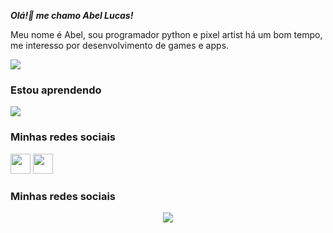 <!--
**abelarduu/abelarduu** is a ✨ _special_ ✨ repository because its `README.md` (this file) appears on your GitHub profile.
#Olá, me chamo SeuNomeAqui !
Here are some ideas to get you started:

- 🔭 I’m currently working on ...
- 🌱 I’m currently learning ...
- 👯 I’m looking to collaborate on ...
- 🤔 I’m looking for help with ...
- 💬 Ask me about ...
- 📫 How to reach me: ...
- 😄 Pronouns: ...
- ⚡ Fun fact: ...
-->



***Olá!👋 me chamo Abel Lucas!***
<p>  
    Meu nome é Abel, sou programador python e pixel artist há um bom tempo, me interesso por desenvolvimento de games e apps.
</p>
<p>
    <img src="https://skillicons.dev/icons?i=python,ruby" />
</p>
<div>
    <h3>Estou aprendendo</h3>
    <div>
        <img src="https://skillicons.dev/icons?i=flask,ruby,godot" />
    </div>
</div>

<div>
    <h3>Minhas redes sociais</h3>
    <div>
        <a href="https://www.linkedin.com/in/Abel-Lucas"  target="_blank"rel="noopener noreferrer"><img src="https://cdn.jsdelivr.net/gh/devicons/devicon/icons/linkedin/linkedin-original.svg" width="32" height="32"/></a>
        <a href="https://www.behance.net/abellucas1" target="_blank"rel="noopener noreferrer"><img src="https://cdn.jsdelivr.net/gh/devicons/devicon/icons/behance/behance-original.svg" width="32" height="32"/></a>
    </div>
</div>

<h3>Minhas redes sociais</h3>
<p align="center">
    <img src="https://skillicons.dev/icons?i=instagram, linkedin,behance" />
</p>
